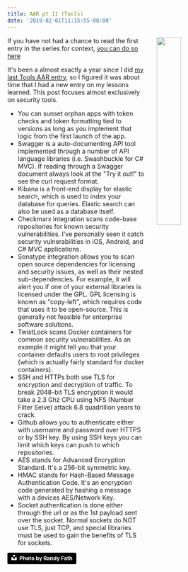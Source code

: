```yaml
---
title: AAR pt 11 (Tools)
date: '2019-02-01T11:15:55-08:00'
---
```

<img style="float: right; margin:0 0em 1em 2em; width: 33%" src="/img/blog/tools.jpg"> If you have not had a chance to read the first entry in the series for context, <a href="/post/after-action-review-aar/">you can do so here</a> 

It's been a almost exactly a year since I did <a href="/post/aar-pt-6-tools/">my last Tools AAR entry</a>, so I figured it was about time that I had a new entry on my lessons learned.  This post focuses almost exclusively on security tools.

* You can sunset orphan apps with token checks and token formatting tied to versions as long as you implement that logic from the first launch of the app.
* Swagger is a auto-documenting API tool implemented through a number of API language libraries (i.e. Swashbuckle for C# MVC).  If reading through a Swagger document always look at the "Try it out!" to see the curl request format.
* Kibana is a front-end display for elastic search, which is used to index your database for queries.  Elastic search can also be used as a database itself.
* Checkmarx integration scans code-base repositories for known security vulnerabilities. I've personally seen it catch security vulnerabilities in iOS, Android, and C# MVC applications.
* Sonatype integration allows you to scan open source dependencies for licensing and security issues, as well as their nested sub-dependencies.  For example, it will alert you if one of your external libraries is licensed under the GPL. GPL licensing is known as "copy-left", which requires code that uses it to be open-source.  This is generally not feasible for enterprise software solutions.
* TwistLock scans Docker containers for common security vulnerabilities.  As an example it might tell you that your container defaults users to root privileges (which is actually fairly standard for docker containers).
* SSH and HTTPs both use TLS for encryption and decryption of traffic.  To break 2048-bit TLS encryption it would take a 2.3 Ghz CPU using NFS (Number Filter Seive) attack 6.8 quadrillion years to crack.
* Github allows you to authenticate either with username and password over HTTPS or by SSH key. By using SSH keys you can limit which keys can push to which repositories.
* AES stands for Advanced Encryption Standard.  It's a 256-bit symmetric key.
* HMAC stands for Hash-Based Message Authentication Code.  It's an encryption code generated by hashing a message with a devices AES/Network Key.
* Socket authentication is done either through the url or as the 1st payload sent over the socket.  Normal sockets do NOT use TLS, just TCP, and special libraries must be used to gain the benefits of TLS for sockets.

<a style="background-color:black;color:white;text-decoration:none;padding:4px 6px;font-family:-apple-system, BlinkMacSystemFont, &quot;San Francisco&quot;, &quot;Helvetica Neue&quot;, Helvetica, Ubuntu, Roboto, Noto, &quot;Segoe UI&quot;, Arial, sans-serif;font-size:12px;font-weight:bold;line-height:1.2;display:inline-block;border-radius:3px" href="https://unsplash.com/@randyfath?utm_medium=referral&amp;utm_campaign=photographer-credit&amp;utm_content=creditBadge" target="_blank" rel="noopener noreferrer" title="Download free do whatever you want high-resolution photos from Randy Fath"><span style="display:inline-block;padding:2px 3px"><svg xmlns="http://www.w3.org/2000/svg" style="height:12px;width:auto;position:relative;vertical-align:middle;top:-2px;fill:white" viewBox="0 0 32 32"><title>unsplash-logo</title><path d="M10 9V0h12v9H10zm12 5h10v18H0V14h10v9h12v-9z"></path></svg></span><span style="display:inline-block;padding:2px 3px">Photo by Randy Fath</span></a>
